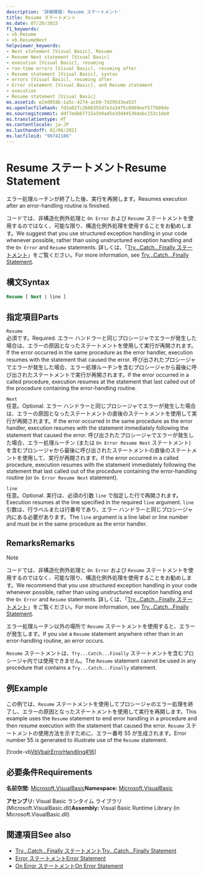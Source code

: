 ```yaml
---
description: '詳細情報: Resume ステートメント'
title: Resume ステートメント
ms.date: 07/20/2015
f1_keywords:
- vb.Resume
- vb.ResumeNext
helpviewer_keywords:
- Next statement [Visual Basic], Resume
- Resume Next statement [Visual Basic]
- execution [Visual Basic], resuming
- run-time errors [Visual Basic], resuming after
- Resume statement [Visual Basic], syntax
- errors [Visual Basic], resuming after
- Error statement [Visual Basic], and Resume statement
- execution
- Resume statement [Visual Basic]
ms.assetid: e24d058b-1a5c-4274-acb9-7d295d3ea537
ms.openlocfilehash: fd3a02fc2606355d7e3a34f5c0d69eef577809de
ms.sourcegitcommit: ddf7edb67715a5b9a45e3dd44536dabc153c1de0
ms.translationtype: HT
ms.contentlocale: ja-JP
ms.lasthandoff: 02/06/2021
ms.locfileid: "99741186"
---
```

# <a name="resume-statement"></a><span data-ttu-id="11e25-103">Resume ステートメント</span><span class="sxs-lookup"><span data-stu-id="11e25-103">Resume Statement</span></span>

<span data-ttu-id="11e25-104">エラー処理ルーチンが終了した後、実行を再開します。</span><span class="sxs-lookup"><span data-stu-id="11e25-104">Resumes execution after an error-handling routine is finished.</span></span>  
  
 <span data-ttu-id="11e25-105">コードでは、非構造化例外処理と `On Error` および `Resume` ステートメントを使用するのではなく、可能な限り、構造化例外処理を使用することをお勧めします。</span><span class="sxs-lookup"><span data-stu-id="11e25-105">We suggest that you use structured exception handling in your code whenever possible, rather than using unstructured exception handling and the `On Error` and `Resume` statements.</span></span> <span data-ttu-id="11e25-106">詳しくは、「[Try...Catch...Finally ステートメント](try-catch-finally-statement.md)」をご覧ください。</span><span class="sxs-lookup"><span data-stu-id="11e25-106">For more information, see [Try...Catch...Finally Statement](try-catch-finally-statement.md).</span></span>  
  
## <a name="syntax"></a><span data-ttu-id="11e25-107">構文</span><span class="sxs-lookup"><span data-stu-id="11e25-107">Syntax</span></span>  
  
```vb  
Resume [ Next | line ]  
```  
  
## <a name="parts"></a><span data-ttu-id="11e25-108">指定項目</span><span class="sxs-lookup"><span data-stu-id="11e25-108">Parts</span></span>  

 `Resume`  
 <span data-ttu-id="11e25-109">必須です。</span><span class="sxs-lookup"><span data-stu-id="11e25-109">Required.</span></span> <span data-ttu-id="11e25-110">エラー ハンドラーと同じプロシージャでエラーが発生した場合は、エラーの原因となったステートメントを使用して実行が再開されます。</span><span class="sxs-lookup"><span data-stu-id="11e25-110">If the error occurred in the same procedure as the error handler, execution resumes with the statement that caused the error.</span></span> <span data-ttu-id="11e25-111">呼び出されたプロシージャでエラーが発生した場合、エラー処理ルーチンを含むプロシージャから最後に呼び出されたステートメントで実行が再開されます。</span><span class="sxs-lookup"><span data-stu-id="11e25-111">If the error occurred in a called procedure, execution resumes at the statement that last called out of the procedure containing the error-handling routine.</span></span>  
  
 `Next`  
 <span data-ttu-id="11e25-112">任意。</span><span class="sxs-lookup"><span data-stu-id="11e25-112">Optional.</span></span> <span data-ttu-id="11e25-113">エラー ハンドラーと同じプロシージャでエラーが発生した場合は、エラーの原因となったステートメントの直後のステートメントを使用して実行が再開されます。</span><span class="sxs-lookup"><span data-stu-id="11e25-113">If the error occurred in the same procedure as the error handler, execution resumes with the statement immediately following the statement that caused the error.</span></span> <span data-ttu-id="11e25-114">呼び出されたプロシージャでエラーが発生した場合、エラー処理ルーチン (または `On Error Resume Next` ステートメント) を含むプロシージャから最後に呼び出されたステートメントの直後のステートメントを使用して、実行が再開されます。</span><span class="sxs-lookup"><span data-stu-id="11e25-114">If the error occurred in a called procedure, execution resumes with the statement immediately following the statement that last called out of the procedure containing the error-handling routine (or `On Error Resume Next` statement).</span></span>  
  
 `line`  
 <span data-ttu-id="11e25-115">任意。</span><span class="sxs-lookup"><span data-stu-id="11e25-115">Optional.</span></span> <span data-ttu-id="11e25-116">実行は、必須の引数 `line` で指定した行で再開されます。</span><span class="sxs-lookup"><span data-stu-id="11e25-116">Execution resumes at the line specified in the required `line` argument.</span></span> <span data-ttu-id="11e25-117">`line` 引数は、行ラベルまたは行番号であり、エラー ハンドラーと同じプロシージャ内にある必要があります。</span><span class="sxs-lookup"><span data-stu-id="11e25-117">The `line` argument is a line label or line number and must be in the same procedure as the error handler.</span></span>  
  
## <a name="remarks"></a><span data-ttu-id="11e25-118">Remarks</span><span class="sxs-lookup"><span data-stu-id="11e25-118">Remarks</span></span>  
  
> [!NOTE]
> <span data-ttu-id="11e25-119">コードでは、非構造化例外処理と `On Error` および `Resume` ステートメントを使用するのではなく、可能な限り、構造化例外処理を使用することをお勧めします。</span><span class="sxs-lookup"><span data-stu-id="11e25-119">We recommend that you use structured exception handling in your code whenever possible, rather than using unstructured exception handling and the `On Error` and `Resume` statements.</span></span> <span data-ttu-id="11e25-120">詳しくは、「[Try...Catch...Finally ステートメント](try-catch-finally-statement.md)」をご覧ください。</span><span class="sxs-lookup"><span data-stu-id="11e25-120">For more information, see [Try...Catch...Finally Statement](try-catch-finally-statement.md).</span></span>  
  
 <span data-ttu-id="11e25-121">エラー処理ルーチン以外の場所で `Resume` ステートメントを使用すると、エラーが発生します。</span><span class="sxs-lookup"><span data-stu-id="11e25-121">If you use a `Resume` statement anywhere other than in an error-handling routine, an error occurs.</span></span>  
  
 <span data-ttu-id="11e25-122">`Resume` ステートメントは、`Try...Catch...Finally` ステートメントを含むプロシージャ内では使用できません。</span><span class="sxs-lookup"><span data-stu-id="11e25-122">The `Resume` statement cannot be used in any procedure that contains a `Try...Catch...Finally` statement.</span></span>  
  
## <a name="example"></a><span data-ttu-id="11e25-123">例</span><span class="sxs-lookup"><span data-stu-id="11e25-123">Example</span></span>  

 <span data-ttu-id="11e25-124">この例では、`Resume` ステートメントを使用してプロシージャのエラー処理を終了し、エラーの原因となったステートメントを使用して実行を再開します。</span><span class="sxs-lookup"><span data-stu-id="11e25-124">This example uses the `Resume` statement to end error handling in a procedure and then resume execution with the statement that caused the error.</span></span> <span data-ttu-id="11e25-125">`Resume` ステートメントの使用方法を示すために、エラー番号 55 が生成されます。</span><span class="sxs-lookup"><span data-stu-id="11e25-125">Error number 55 is generated to illustrate use of the `Resume` statement.</span></span>  
  
 [!code-vb[VbVbalrErrorHandling#16](~/samples/snippets/visualbasic/VS_Snippets_VBCSharp/VbVbalrErrorHandling/VB/Class1.vb#16)]  
  
## <a name="requirements"></a><span data-ttu-id="11e25-126">必要条件</span><span class="sxs-lookup"><span data-stu-id="11e25-126">Requirements</span></span>  

 <span data-ttu-id="11e25-127">**名前空間:** [Microsoft.VisualBasic](../runtime-library-members.md)</span><span class="sxs-lookup"><span data-stu-id="11e25-127">**Namespace:** [Microsoft.VisualBasic](../runtime-library-members.md)</span></span>  
  
 <span data-ttu-id="11e25-128">**アセンブリ:** Visual Basic ランタイム ライブラリ (Microsoft.VisualBasic.dll)</span><span class="sxs-lookup"><span data-stu-id="11e25-128">**Assembly:** Visual Basic Runtime Library (in Microsoft.VisualBasic.dll)</span></span>  
  
## <a name="see-also"></a><span data-ttu-id="11e25-129">関連項目</span><span class="sxs-lookup"><span data-stu-id="11e25-129">See also</span></span>

- [<span data-ttu-id="11e25-130">Try...Catch...Finally ステートメント</span><span class="sxs-lookup"><span data-stu-id="11e25-130">Try...Catch...Finally Statement</span></span>](try-catch-finally-statement.md)
- [<span data-ttu-id="11e25-131">Error ステートメント</span><span class="sxs-lookup"><span data-stu-id="11e25-131">Error Statement</span></span>](error-statement.md)
- [<span data-ttu-id="11e25-132">On Error ステートメント</span><span class="sxs-lookup"><span data-stu-id="11e25-132">On Error Statement</span></span>](on-error-statement.md)
